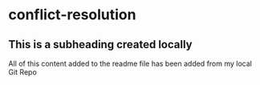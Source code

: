 # conflict-resolution

## This is a subheading created locally

All of this content added to the readme file has been added from my local Git Repo

